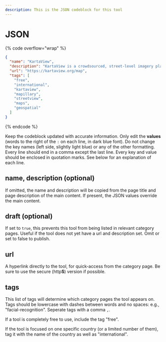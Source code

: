 ```yaml
---
description: This is the JSON codeblock for this tool
---
```


# JSON

{% code overflow="wrap" %}
```json
{
  "name": "KartaView",
  "description": "KartaView is a crowdsourced, street-level imagery platform that allows users to contribute, view, and use photos to enhance and validate map data.",
  "url": "https://kartaview.org/map",
  "tags": [
    "free",
    "international",
    "kartaview",
    "mapillary",
    "streetview",
    "maps",
    "geospatial"
  ]
}
```
{% endcode %}

Keep the codeblock updated with accurate information. Only edit the **values** (words to the right of the `:` on each line, in dark blue font). Do not change the key names (left side, slightly light blue) or any of the other formatting. Every line should end in a comma except the last line. Every key and value should be enclosed in quotation marks. See below for an explanation of each line.&#x20;

## name, description (optional)

If omitted, the name and description will be copied from the page title and page description of the main content. If present, the JSON values override the main content.

## draft (optional)

If set to `true`, this prevents this tool from being listed in relevant category pages. Useful if the tool does not yet have a url and description set. Omit or set to false to publish.

## url

A hyperlink directly to the tool, for quick-access from the category page. Be sure to use the secure (http**S**) version if possible.

## tags

This list of tags will determine which category pages the tool appears on. Tags should be lowercase with dashes between words and no spaces: e.g., "facial-recognition". Seperate tags with a comma `,`.

If a tool is completely free to use, include the tag "free".

If the tool is focused on one specific country (or a limited number of them), tag it with the name of the country as well as "international".

